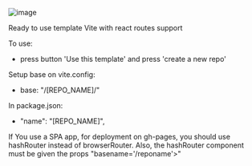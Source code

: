 ![image](https://github.com/thelostsoul88/vite-template/assets/48189332/03304ce3-18d3-476c-857a-bf4db07472de)

 Ready to use template Vite with react routes support
 
 To use:
 - press button 'Use this template' and press 'create a new repo'
 
 Setup base on vite.config:
 - base: "/[REPO_NAME]/"

 In package.json:
 - "name": "[REPO_NAME]",

If You use a SPA app, for deployment on gh-pages, you should use hashRouter instead of browserRouter. 
Also, the hashRouter component must be given the props "basename='/reponame'>"
